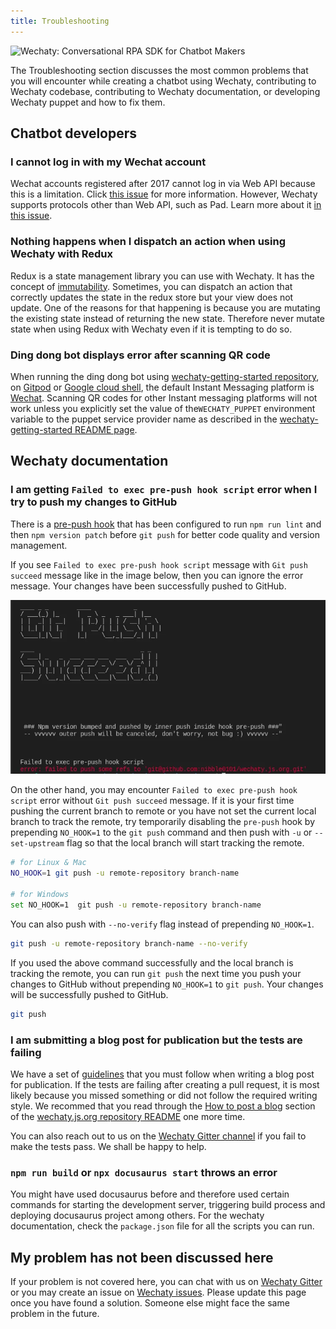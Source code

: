 ```yaml
---
title: Troubleshooting
---
```


![Wechaty: Conversational RPA SDK for Chatbot Makers](/img/wechaty-logo.svg)

The Troubleshooting section discusses the most common problems that you will encounter while creating a chatbot using Wechaty, contributing to Wechaty codebase, contributing to Wechaty documentation, or developing Wechaty puppet and how to fix them.

## Chatbot developers

### I cannot log in with my Wechat account

Wechat accounts registered after 2017 cannot log in via Web API because this is a limitation. Click [this issue](https://github.com/wechaty/wechaty/issues/872) for more information.
However, Wechaty supports protocols other than Web API, such as Pad. Learn more about it [in this issue](https://github.com/wechaty/wechaty/issues/1296).

### Nothing happens when I dispatch an action when using Wechaty with Redux

Redux is a state management library you can use with Wechaty. It has the concept of [immutability](https://redux.js.org/faq/immutable-data). Sometimes, you can dispatch an action that correctly updates the state in the redux store but your view does not update. One of the reasons for that happening is because you are mutating the existing state instead of returning the new state. Therefore never mutate state when using Redux with Wechaty even if it is tempting to do so.

### Ding dong bot displays error after scanning QR code

When running the ding dong bot using [wechaty-getting-started repository](https://github.com/wechaty/wechaty-getting-started), on [Gitpod](quick-start/running-on-gitpod.md) or [Google cloud shell](quick-start/running-on-google-cloud-shell.md), the default Instant Messaging platform is [Wechat](https://www.wechat.com/en/). Scanning QR codes for other Instant messaging platforms will not work unless you explicitly set the value of the`WECHATY_PUPPET` environment variable to the puppet service provider name as described in the [wechaty-getting-started README page](https://github.com/wechaty/wechaty.js.org#readme).

## Wechaty documentation

### I am getting `Failed to exec pre-push hook script` error when I try to push my changes to GitHub

There is a [pre-push hook](https://github.com/Chatie/git-scripts#readme) that has been configured to run `npm run lint` and then `npm version patch` before `git push` for better code quality and version management.

If you see `Failed to exec pre-push hook script` message with `Git push succeed` message like in the image below, then you can ignore the error message. Your changes have been successfully pushed to GitHub.

![pre-push error](../../static/img/docs/troubleshooting.webp)

On the other hand, you may encounter `Failed to exec pre-push hook script` error without `Git push succeed` message. If it is your first time pushing the current branch to remote or you have not set the current local branch to track the remote, try temporarily disabling the `pre-push` hook by prepending `NO_HOOK=1` to the `git push` command and then push with `-u` or `--set-upstream` flag so that the local branch will start tracking the remote.

```sh
# for Linux & Mac
NO_HOOK=1 git push -u remote-repository branch-name

# for Windows
set NO_HOOK=1  git push -u remote-repository branch-name
```

You can also push with `--no-verify` flag instead of prepending `NO_HOOK=1`.

```sh
git push -u remote-repository branch-name --no-verify
```

If you used the above command successfully and the local branch is tracking the remote, you can run `git push` the next time you push your changes to GitHub without prepending `NO_HOOK=1` to `git push`. Your changes will be successfully pushed to GitHub.

```sh
git push
```

### I am submitting a blog post for publication but the tests are failing

We have a set of [guidelines](https://github.com/wechaty/wechaty.js.org#readme) that you must follow when writing a blog post for publication. If the tests are failing after creating a pull request, it is most likely because you missed something or did not follow the required writing style. We recommed that you read through the [How to post a blog](https://github.com/wechaty/wechaty.js.org#how-to-post-a-blog) section of the [wechaty.js.org repository README](https://github.com/wechaty/wechaty.js.org#readme) one more time.

You can also reach out to us on the [Wechaty Gitter channel](https://gitter.im/wechaty/wechaty) if you fail to make the tests pass. We shall be happy to help.

### `npm run build` or `npx docusaurus start` throws an error

You might have used docusaurus before and therefore used certain commands for starting the development server, triggering build process and deploying docusaurus project among others. For the wechaty documentation, check the `package.json` file for all the scripts you can run.

## My problem has not been discussed here

If your problem is not covered here, you can chat with us on [Wechaty Gitter](https://gitter.im/wechaty/wechaty) or you may create an issue on [Wechaty issues](https://github.com/wechaty/wechaty/issues). Please update this page once you have found a solution. Someone else might face the same problem in the future.

